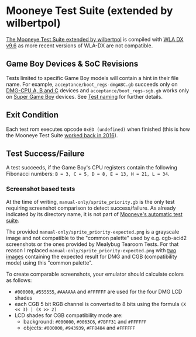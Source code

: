 # Mooneye Test Suite (extended by wilbertpol)

[The Mooneye Test Suite extended by wilbertpol](https://github.com/wilbertpol/mooneye-gb)
is compiled with
[WLA DX v9.6](https://github.com/vhelin/wla-dx/releases/tag/v9.6)
as more recent versions of WLA-DX are not compatible.

## Game Boy Devices & SoC Revisions

Tests limited to specific Game Boy models will contain a hint in their file
name.
For example,
`acceptance/boot_regs-dmgABC.gb` succeeds only on
[DMG-CPU A, B and C](https://gbhwdb.gekkio.fi/consoles/dmg) devices and
`acceptance/boot_regs-sgb.gb` works only on
[Super Game Boy](https://gbhwdb.gekkio.fi/consoles/sgb) devices.
See [Test naming](https://github.com/wilbertpol/mooneye-gb#test-naming)
for further details.

## Exit Condition

Each test rom executes opcode `0xED (undefined)` when finished
(this is how the Mooneye Test Suite
[worked back in 2016](https://github.com/Gekkio/mooneye-gb/blob/8a7f68b3576d9bbd502a5a51ba126c5fc09c57be/tests/common/common.s#L51)).

## Test Success/Failure

A test succeeds,
if the Game Boy's CPU registers contain the following Fibonacci numbers:
`B = 3, C = 5, D = 8, E = 13, H = 21, L = 34`.

### Screenshot based tests

At the time of writing,
`manual-only/sprite_priority.gb` is the only test requiring screenshot
comparison to detect success/failure.
As already indicated by its directory name,
it is not part of [Mooneye's automatic test suite](
https://github.com/Gekkio/mooneye-gb/blob/3856dcbca82a7d32bd438cc92fd9693f868e2e23/core/tests/mooneye_suite.rs#L78).

The provided `manual-only/sprite_priority-expected.png` is a grayscale image and
not compatible to the "common palette" used by e.g. cgb-acid2 screenshots or the
ones provided by Mealybug Tearoom Tests.
For that reason I replaced `manual-only/sprite_priority-expected.png` with
[two images](https://github.com/c-sp/gameboy-test-roms/tree/master/src/mooneye-test-suite-expected)
containing the expected result for DMG and CGB (compatibility mode) using this
"common palette".

To create comparable screenshots,
your emulator should calculate colors as follows:
- `#000000`, `#555555`, `#AAAAAA` and `#FFFFFF` are used for the four DMG LCD
  shades
- each CGB 5 bit RGB channel is converted to 8 bits using the formula
  `(X << 3) | (X >> 2)`
- LCD shades for CGB compatibility mode are:
    - background: `#000000`, `#0063C6`, `#7BFF31` and `#FFFFFF`
    - objects: `#000000`, `#943939`, `#FF8484` and `#FFFFFF`

[//]: # (TODO check manual-only/sprite_priority.gb on real hardware)

